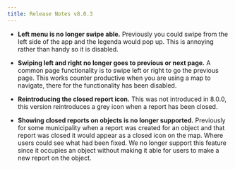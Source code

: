 ```yaml
---
title: Release Notes v8.0.3
---
```


* **Left menu is no longer swipe able.** Previously you could swipe from the left side of the app and the legenda would pop up. This is annoying rather than handy so it is disabled.

* **Swiping left and right no longer goes to previous or next page.** A common page functionality is to swipe left or right to go the previous page. This works counter productive when you are using a map to navigate, there for the functionality has been disabled.

* **Reintroducing the closed report icon.** This was not introduced in 8.0.0, this version reintroduces a grey icon when a report has been closed.

* **Showing closed reports on objects is no longer supported.** Previously for some municipality when a report was created for an object and that report was closed it would appear as a closed icon on the map. Where users could see what had been fixed. We no longer support this feature since it occupies an object without making it able for users to make a new report on the object.